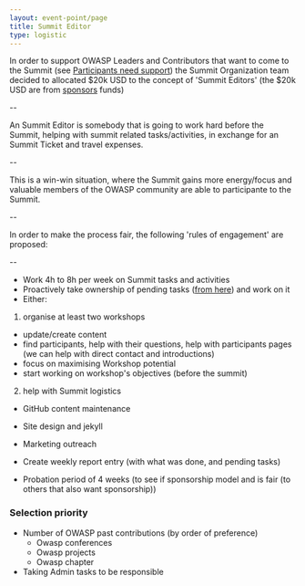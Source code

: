 ```yaml
---
layout: event-point/page
title: Summit Editor
type: logistic
---
```


In order to support OWASP Leaders and Contributors that want to come to the Summit (see [Participants need support](Participants-need-support.html)) 
the Summit Organization team decided to allocated $20k USD to the concept of 'Summit Editors' (the $20k USD are from [sponsors](../new/sponsors.html) funds)
 
-- 

An Summit Editor is somebody that is going to work hard before the Summit, helping with summit related tasks/activities, in exchange for an 
Summit Ticket and travel expenses.
 
--

This is a win-win situation, where the Summit gains more energy/focus and valuable members of the OWASP community are able to participante to the Summit.
 
--

In order to make the process fair, the following 'rules of engagement' are proposed:
 
--

- Work 4h to 8h per week on Summit tasks and activities
- Proactively take ownership of pending tasks ([from here](https://github.com/OWASP/owasp-summit-2017/projects)) and work on it
- Either:

1. organise at least two workshops
 - update/create content
 - find participants, help with their questions, help with participants pages (we can help with direct contact and introductions)
 - focus on maximising Workshop potential
 - start working on workshop's objectives (before the summit)
2. help with Summit logistics
 - GitHub content maintenance
 - Site design and jekyll
 - Marketing outreach
 
- Create weekly report entry (with what was done, and pending tasks)
- Probation period of 4 weeks (to see if sponsorship model and is fair (to others that also want sponsorship))




### Selection priority

  - Number of OWASP past contributions (by order of preference)
    - Owasp conferences
    - Owasp projects
    - Owasp chapter
  - Taking Admin tasks to be responsible
